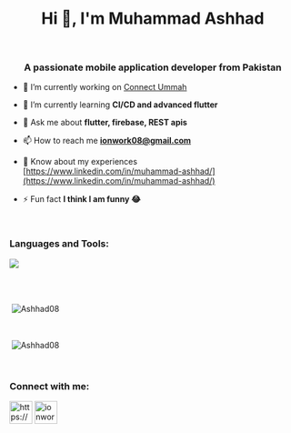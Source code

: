 <h1 align="center">Hi 👋, I'm Muhammad Ashhad</h1>
</br>
<h3 align="center">A passionate mobile application developer from Pakistan</h3>


- 🔭 I’m currently working on [Connect Ummah](https://play.google.com/store/apps/details?id=com.connectummah.connect_ummah)

- 🌱 I’m currently learning **CI/CD and advanced flutter**

- 💬 Ask me about **flutter, firebase, REST apis**

- 📫 How to reach me **ionwork08@gmail.com**

- 📄 Know about my experiences [https://www.linkedin.com/in/muhammad-ashhad/](https://www.linkedin.com/in/muhammad-ashhad/)

- ⚡ Fun fact **I think I am funny 😂**
</br>
<h3 align="left">Languages and Tools:</h3>
<p><a href="https://skillicons.dev/icons?i=flutter,androidstudio,dart,figma,firebase,github,githubactions,linkedin,postgres,postman&stackoverflow" target="blank"><img align="center" src="https://skillicons.dev/icons?i=flutter,androidstudio,dart,figma,firebase,github,githubactions,linkedin,postgres,postman&stackoverflow"/></a></p>
</br>
</br>
<p>&nbsp;<img align="center" src="https://github-readme-stats.vercel.app/api?username=Ashhad08&show_icons=true&locale=en" alt="Ashhad08" /></p>
</br>
<p>&nbsp;<img align="center" src="https://github-readme-stats.vercel.app/api/top-langs/?username=Ashhad08" alt="Ashhad08" /></p>
</br>
<h3 align="left">Connect with me:</h3>
<p align="left">
<a href="https://www.linkedin.com/in/muhammad-ashhad/" target="blank"><img align="center" src="https://img.icons8.com/fluent/96/000000/linkedin.png" alt="https://www.linkedin.com/in/muhammad-ashhad/" height="40" width="40" /></a>
<a href="ionwork08@gmail.com" target="blank"><img align="center" src="https://skillicons.dev/icons?i=gmail" alt="ionwork08@gmail.com" height="40" width="40" /></a>
